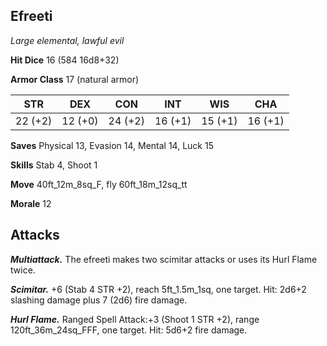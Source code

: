 ## Efreeti

*Large elemental, lawful evil*

**Hit Dice** 16 (584 16d8+32)

**Armor Class** 17 (natural armor)

| STR     | DEX     | CON     | INT     | WIS     | CHA     |
|---------|---------|---------|---------|---------|---------|
| 22 (+2) | 12 (+0) | 24 (+2) | 16 (+1) | 15 (+1) | 16 (+1) |

**Saves** Physical 13, Evasion 14, Mental 14, Luck 15

**Skills** Stab 4, Shoot 1

**Move** 40ft_12m_8sq_F, fly 60ft_18m_12sq_tt

**Morale** 12

## Attacks

***Multiattack.*** The efreeti makes two scimitar attacks or uses its Hurl Flame twice.

***Scimitar.*** +6 (Stab 4 STR +2), reach 5ft_1.5m_1sq, one target. Hit: 2d6+2 slashing damage plus 7 (2d6) fire damage.

***Hurl Flame.*** Ranged Spell Attack:+3 (Shoot 1 STR +2), range 120ft_36m_24sq_FFF, one target. Hit: 5d6+2 fire damage.

